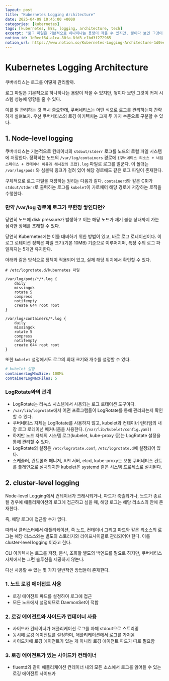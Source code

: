 ```yaml
---
layout: post
title: "Kubernetes Logging Architecture"
date: 2025-04-09 10:45:00 +0000
categories: [kubernetes]
tags: [kubernetes, k8s, logging, architecture, tech]
excerpt: "로그 파일은 기본적으로 하나하나는 용량이 작을 수 있지만, 쌓이다 보면 그것이 커져 시스템 성능에 영향을 줄 수 있다."
notion_id: 1d0eef64-a1ca-80fa-8fd3-e1bd3f272965
notion_url: https://www.notion.so/Kubernetes-Logging-Architecture-1d0eef64a1ca80fa8fd3e1bd3f272965
---
```


# Kubernetes Logging Architecture

쿠버네티스는 로그를 어떻게 관리할까.

<!--more-->

로그 파일은 기본적으로 하나하나는 용량이 작을 수 있지만, 쌓이다 보면 그것이 커져 시스템 성능에 영향을 줄 수 있다.

이를 잘 관리하는 것 역시 중요한데, 쿠버네티스는 어떤 식으로 로그를 관리하는지 간략하게 살펴보자.
우선 쿠버네티스의 로깅 아키텍처는 크게 두 가지 수준으로 구분할 수 있다.

## 1. Node-level logging

쿠버네티스는 기본적으로 컨테이너의 `stdout/stderr` 로그를 노드의 로컬 파일 시스템에 저장한다. 정확히는 노드의 `/var/log/containers` 경로에 `{쿠버네티스 리소스 + 네임스페이스 + 컨테이너 이름과 해시값의 조합}.log` 파일로 로그를 떨군다. 이 폴더는 `/var/log/pods` 와 심볼릭 링크가 걸려 있어 해당 경로에도 같은 로그 파일이 존재한다. 

구체적으로 로그 파일을 저장하는 원리는 다음과 같다. `containerd`와 같은 CRI가 `stdout/stderr`로 출력하는 로그를 `kubelet`이 가로채어 해당 경로에 저장하는 로직을 수행한다.

### 만약  /var/log 경로에 로그가 무한정 쌓인다면?

당연히 노드에 disk pressure가 발생하고 이는 해당 노드가 재기 불능 상태까지 가는 심각한 장애를 초래할 수 있다. 

당연히 Kubernetes에는 이를 대비하기 위한 방법이 있고, 바로 로그 로테이션이다. 이 로그 로테이션 정책은 파일 크기(기본 10MB) 기준으로 이루어지며, 특정 수의 로그 파일까지는 5개만 유지한다.

아래와 같은 방식으로 정책이 적용되어 있고, 실제 해당 위치에서 확인할 수 있다.

```
# /etc/logrotate.d/kubernetes 파일

/var/log/pods/*/*.log {
    daily
    missingok
    rotate 5
    compress
    notifempty
    create 644 root root
}

/var/log/containers/*.log {
    daily
    missingok  
    rotate 5
    compress
    notifempty
    create 644 root root
}
```

또한 `kubelet` 설정에서도 로그의 최대 크기와 개수를 설정할 수 있다.

```yaml
# kubelet 설정
containerLogMaxSize: 100Mi
containerLogMaxFiles: 5
```

### LogRotate와의 관계

- LogRotate는 리눅스 시스템에서 사용되는 로그 로테이션 도구이다.
- `/var/lib/logrotate`에서 어떤 프로그램들이 LogRotate를 통해 관리되는지 확인할 수 있다.
- 쿠버네티스 자체는 LogRotate를 사용하지 않고, kubelet과 컨테이너 런타임의 내장 로그 로테이션 메커니즘을 사용한다. (`/var/lib/kubelet/config.yaml`)
- 하지만 노드 자체의 시스템 로그(kubelet, kube-proxy 등)는 LogRotate 설정을 통해 관리할 수 있다.
- LogRotate의 설정은 `/etc/logrotate.conf`, `/etc/logrotate.d`에 설정되어 있다.
- 스케줄러, 컨트롤러 매니저, API 서버, etcd, kube-proxy는 보통 쿠버네티스 컨트롤 플레인으로 설치되지만 kubelet은 systemd 같은 시스템 프로세스로 설치된다.

## 2. cluster-level logging

Node-level Logging에서 컨테이너가 크래시되거나, 파드가 축출되거나, 노드가 종료될 경우에 애플리케이션의 로그에 접근하고 싶을 때, 해당 로그는 해당 리소스의 안에 존재한다.

즉, 해당 로그에 접근할 수가 없다.

따라서 클러스터에서 애플리케이션, 즉 노드, 컨테이너 그리고 파드와 같은 리소스의 로그는 해당 리소스와는 별도의 스토리지와 라이프사이클로 관리되어야 한다. 이를 cluster-level logging 이라고 한다.

CLI 아키텍처는 로그를 저장, 분석, 조회할 별도의 백엔드를 필요로 하지만, 쿠버네티스 자체에서는 그런 솔루션을 제공하지 않는다.

다신 사용할 수 있는 몇 가지 일반적인 방법들이 존재한다.

### 1. 노드 로깅 에이전트 사용

- 로깅 에이전트 파드를 설정하여 로그에 접근
- 모든 노드에서 설정되므로 DaemonSet이 적합

### 2. 로깅 에이전트와 사이드카 컨테이너 사용

- 사이드카 컨테이너가 애플리케이션 로그를 자체 stdout으로 스트리밍
- 동시에 로깅 에이전트를 설정하며, 애플리케이션에서 로그를 가져옴
- 사이드카에 로깅 에이전트가 있는 게 아니라 로깅 에이전트 파드가 따로 필요함

### 3. 로깅 에이전트가 있는 사이드카 컨테이너

- fluentd와 같이 애플리케이션 컨테이너 내의 모든 소스에서 로그를 읽어들 수 있는 로깅 에이전트 사이드카